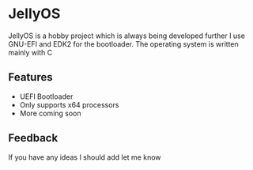 
# JellyOS 

JellyOS is a hobby project which is always being developed further
I use GNU-EFI and EDK2 for the bootloader.
The operating system is written mainly with C


## Features

- UEFI Bootloader
- Only supports x64 processors
- More coming soon


## Feedback

If you have any ideas I should add let me know

